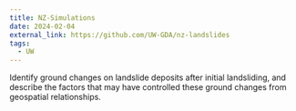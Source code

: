 ```yaml
---
title: NZ-Simulations
date: 2024-02-04
external_link: https://github.com/UW-GDA/nz-landslides
tags:
  - UW
---
```


Identify ground changes on landslide deposits after initial landsliding, and describe the factors that may have controlled these ground changes from geospatial relationships.

<!--more-->
